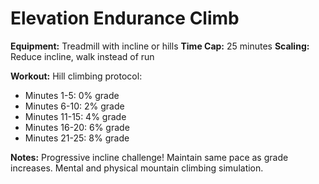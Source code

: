 # Elevation Endurance Climb

**Equipment:** Treadmill with incline or hills
**Time Cap:** 25 minutes
**Scaling:** Reduce incline, walk instead of run

**Workout:**
Hill climbing protocol:
- Minutes 1-5: 0% grade
- Minutes 6-10: 2% grade
- Minutes 11-15: 4% grade
- Minutes 16-20: 6% grade
- Minutes 21-25: 8% grade

**Notes:** Progressive incline challenge! Maintain same pace as grade increases. Mental and physical mountain climbing simulation.